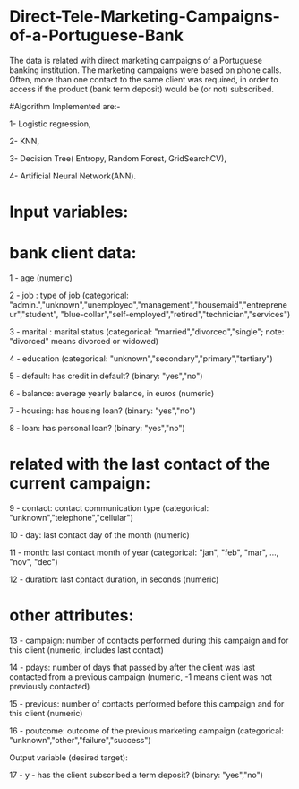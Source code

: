 # Direct-Tele-Marketing-Campaigns-of-a-Portuguese-Bank

The data is related with direct marketing campaigns of a Portuguese banking institution. 
The marketing campaigns were based on phone calls. Often, more than one contact to the same client was required, in order to access if the product (bank term deposit) would be (or not) subscribed.

#Algorithm Implemented are:- 

1- Logistic regression, 

2- KNN,

3- Decision Tree( Entropy, Random Forest, GridSearchCV), 

4- Artificial Neural Network(ANN).

# Input variables:
   # bank client data:
   1 - age (numeric)
  
  2 - job : type of job (categorical: "admin.","unknown","unemployed","management","housemaid","entrepreneur","student",
                                       "blue-collar","self-employed","retired","technician","services") 
  
  3 - marital : marital status (categorical: "married","divorced","single"; note: "divorced" means divorced or widowed)
  
  4 - education (categorical: "unknown","secondary","primary","tertiary")
  
  5 - default: has credit in default? (binary: "yes","no")
  
  6 - balance: average yearly balance, in euros (numeric) 
  
  7 - housing: has housing loan? (binary: "yes","no")
  
  8 - loan: has personal loan? (binary: "yes","no")
  
  # related with the last contact of the current campaign:
  
  9 - contact: contact communication type (categorical: "unknown","telephone","cellular") 
  
  10 - day: last contact day of the month (numeric)
  
  11 - month: last contact month of year (categorical: "jan", "feb", "mar", ..., "nov", "dec")
  
  12 - duration: last contact duration, in seconds (numeric)
  
  # other attributes:
  
  13 - campaign: number of contacts performed during this campaign and for this client (numeric, includes last contact)
  
  14 - pdays: number of days that passed by after the client was last contacted from a previous campaign (numeric, -1 means client was not previously contacted)
  
  15 - previous: number of contacts performed before this campaign and for this client (numeric)
  
  16 - poutcome: outcome of the previous marketing campaign (categorical: "unknown","other","failure","success")


Output variable (desired target):

17 - y - has the client subscribed a term deposit? (binary: "yes","no")



